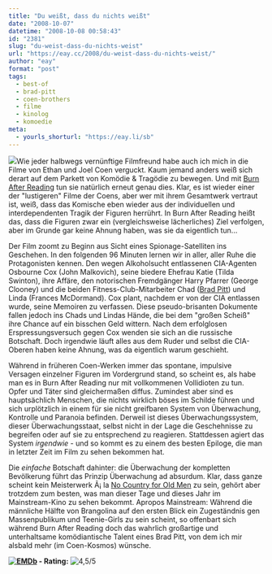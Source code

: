 ```yaml
---
title: "Du weißt, dass du nichts weißt"
date: "2008-10-07"
datetime: "2008-10-08 00:58:43"
id: "2381"
slug: "du-weist-dass-du-nichts-weist"
url: "https://eay.cc/2008/du-weist-dass-du-nichts-weist/"
author: "eay"
format: "post"
tags:
  - best-of
  - brad-pitt
  - coen-brothers
  - filme
  - kinolog
  - komoedie
meta:
  - yourls_shorturl: "https://eay.li/sb"
---
```


![](/uploads/2008/burnafterreading.jpg)Wie jeder halbwegs vernünftige Filmfreund habe auch ich mich in die Filme von Ethan und Joel Coen verguckt. Kaum jemand anders weiß sich derart auf dem Parkett von Komödie & Tragödie zu bewegen. Und mit [Burn After Reading](http://www.imdb.com/title/tt0887883/) tun sie natürlich erneut genau dies. Klar, es ist wieder einer der "lustigeren" Filme der Coens, aber wer mit ihrem Gesamtwerk vertraut ist, weiß, dass das Komische eben wieder aus der individuellen und interdependenten Tragik der Figuren herrührt. In Burn After Reading heißt das, dass die Figuren zwar ein (vergleichsweise lächerliches) Ziel verfolgen, aber im Grunde gar keine Ahnung haben, was sie da eigentlich tun...

Der Film zoomt zu Beginn aus Sicht eines Spionage-Satelliten ins Geschehen. In den folgenden 96 Minuten lernen wir in aller, aller Ruhe die Protagonisten kennen. Den wegen Alkoholsucht entlassenen CIA-Agenten Osbourne Cox (John Malkovich), seine biedere Ehefrau Katie (Tilda Swinton), ihre Affäre, den notorischen Fremdgänger Harry Pfarrer (George Clooney) und die beiden Fitness-Club-Mitarbeiter Chad ([Brad Pitt](//eay.cc/tag/brad-pitt/)) und Linda (Frances McDormand). Cox plant, nachdem er von der CIA entlassen wurde, seine Memoiren zu verfassen. Diese pseudo-brisanten Dokumente fallen jedoch ins Chads und Lindas Hände, die bei dem "großen Scheiß" ihre Chance auf ein bisschen Geld wittern. Nach dem erfolglosen Erspressungsversuch gegen Cox wenden sie sich an die russische Botschaft. Doch irgendwie läuft alles aus dem Ruder und selbst die CIA-Oberen haben keine Ahnung, was da eigentlich warum geschieht.

Während in früheren Coen-Werken immer das spontane, impulsive Versagen einzelner Figuren im Vordergrund stand, so scheint es, als habe man es in Burn After Reading nur mit vollkommenen Vollidioten zu tun. Opfer und Täter sind gleichermaßen diffus. Zumindest aber sind es hauptsächlich Menschen, die nichts wirklich böses im Schilde führen und sich urplötzlich in einem für sie nicht greifbaren System von Überwachung, Kontrolle und Paranoia befinden. Derweil ist dieses Überwachungssystem, dieser Überwachungsstaat, selbst nicht in der Lage die Geschehnisse zu begreifen oder auf sie zu entsprechend zu reagieren. Stattdessen agiert das System _irgendwie_ - und so kommt es zu einem des besten Epiloge, die man in letzter Zeit im Film zu sehen bekommen hat.

Die _einfache_ Botschaft dahinter: die Überwachung der kompletten Bevölkerung führt das Prinzip Überwachung ad absurdum. Klar, dass ganze scheint kein Meisterwerk Ã¡ la [No Country for Old Men](//eay.cc/2008/fruher-war-alles-besser/) zu sein, gehört aber trotzdem zum besten, was man dieser Tage und dieses Jahr im Mainstream-Kino zu sehen bekommt. Apropos Mainstream: Während die männliche Hälfte von Brangolina auf den ersten Blick ein Zugeständnis gen Massenpublikum und Teenie-Girls zu sein scheint, so offenbart sich während Burn After Reading doch das wahrlich großartige und unterhaltsame komödiantische Talent eines Brad Pitt, von dem ich mir alsbald mehr (im Coen-Kosmos) wünsche.

 **[![EMDb](/uploads/pages/emdb/emdb_mini.gif)](http://eay.cc/emdb/) - Rating:** ![4,5/5](/uploads/pages/emdb/s_4-5.gif)
